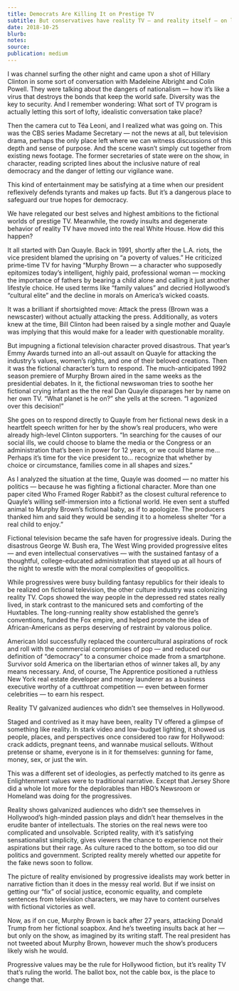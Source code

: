 ```yaml
---
title: Democrats Are Killing It on Prestige TV
subtitle: But conservatives have reality TV — and reality itself — on lock
date: 2018-10-25
blurb:
notes:
source:
publication: medium
---
```


I was channel surfing the other night and came upon a shot of Hillary Clinton in some sort of conversation with Madeleine Albright and Colin Powell. They were talking about the dangers of nationalism — how it’s like a virus that destroys the bonds that keep the world safe. Diversity was the key to security. And I remember wondering: What sort of TV program is actually letting this sort of lofty, idealistic conversation take place?

Then the camera cut to Téa Leoni, and I realized what was going on. This was the CBS series Madame Secretary — not the news at all, but television drama, perhaps the only place left where we can witness discussions of this depth and sense of purpose. And the scene wasn’t simply cut together from existing news footage. The former secretaries of state were on the show, in character, reading scripted lines about the inclusive nature of real democracy and the danger of letting our vigilance wane.

This kind of entertainment may be satisfying at a time when our president reflexively defends tyrants and makes up facts. But it’s a dangerous place to safeguard our true hopes for democracy.

We have relegated our best selves and highest ambitions to the fictional worlds of prestige TV. Meanwhile, the rowdy insults and degenerate behavior of reality TV have moved into the real White House. How did this happen?

It all started with Dan Quayle. Back in 1991, shortly after the L.A. riots, the vice president blamed the uprising on “a poverty of values.” He criticized prime-time TV for having “Murphy Brown — a character who supposedly epitomizes today’s intelligent, highly paid, professional woman — mocking the importance of fathers by bearing a child alone and calling it just another lifestyle choice. He used terms like “family values” and decried Hollywood’s “cultural elite” and the decline in morals on America’s wicked coasts.

It was a brilliant if shortsighted move: Attack the press (Brown was a newscaster) without actually attacking the press. Additionally, as voters knew at the time, Bill Clinton had been raised by a single mother and Quayle was implying that this would make for a leader with questionable morality.

But impugning a fictional television character proved disastrous. That year’s Emmy Awards turned into an all-out assault on Quayle for attacking the industry’s values, women’s rights, and one of their beloved creations. Then it was the fictional character’s turn to respond. The much-anticipated 1992 season premiere of Murphy Brown aired in the same weeks as the presidential debates. In it, the fictional newswoman tries to soothe her fictional crying infant as the the real Dan Quayle disparages her by name on her own TV. “What planet is he on?” she yells at the screen. “I agonized over this decision!”

She goes on to respond directly to Quayle from her fictional news desk in a heartfelt speech written for her by the show’s real producers, who were already high-level Clinton supporters. “In searching for the causes of our social ills, we could choose to blame the media or the Congress or an administration that’s been in power for 12 years, or we could blame me… Perhaps it’s time for the vice president to… recognize that whether by choice or circumstance, families come in all shapes and sizes.”

As I analyzed the situation at the time, Quayle was doomed — no matter his politics — because he was fighting a fictional character. More than one paper cited Who Framed Roger Rabbit? as the closest cultural reference to Quayle’s willing self-immersion into a fictional world. He even sent a stuffed animal to Murphy Brown’s fictional baby, as if to apologize. The producers thanked him and said they would be sending it to a homeless shelter “for a real child to enjoy.”

Fictional television became the safe haven for progressive ideals. During the disastrous George W. Bush era, The West Wing provided progressive elites — and even intellectual conservatives — with the sustained fantasy of a thoughtful, college-educated administration that stayed up at all hours of the night to wrestle with the moral complexities of geopolitics.

While progressives were busy building fantasy republics for their ideals to be realized on fictional television, the other culture industry was colonizing reality TV. Cops showed the way people in the depressed red states really lived, in stark contrast to the manicured sets and comforting of the Huxtables. The long-running reality show established the genre’s conventions, funded the Fox empire, and helped promote the idea of African-Americans as perps deserving of restraint by valorous police.

American Idol successfully replaced the countercultural aspirations of rock and roll with the commercial compromises of pop — and reduced our definition of “democracy” to a consumer choice made from a smartphone. Survivor sold America on the libertarian ethos of winner takes all, by any means necessary. And, of course, The Apprentice positioned a ruthless New York real estate developer and money launderer as a business executive worthy of a cutthroat competition — even between former celebrities — to earn his respect.

Reality TV galvanized audiences who didn’t see themselves in Hollywood.

Staged and contrived as it may have been, reality TV offered a glimpse of something like reality. In stark video and low-budget lighting, it showed us people, places, and perspectives once considered too raw for Hollywood: crack addicts, pregnant teens, and wannabe musical sellouts. Without pretense or shame, everyone is in it for themselves: gunning for fame, money, sex, or just the win.

This was a different set of ideologies, as perfectly matched to its genre as Enlightenment values were to traditional narrative. Except that Jersey Shore did a whole lot more for the deplorables than HBO’s Newsroom or Homeland was doing for the progressives.

Reality shows galvanized audiences who didn’t see themselves in Hollywood’s high-minded passion plays and didn’t hear themselves in the erudite banter of intellectuals. The stories on the real news were too complicated and unsolvable. Scripted reality, with it’s satisfying sensationalist simplicity, gives viewers the chance to experience not their aspirations but their rage. As culture raced to the bottom, so too did our politics and government. Scripted reality merely whetted our appetite for the fake news soon to follow.

The picture of reality envisioned by progressive idealists may work better in narrative fiction than it does in the messy real world. But if we insist on getting our “fix” of social justice, economic equality, and complete sentences from television characters, we may have to content ourselves with fictional victories as well.

Now, as if on cue, Murphy Brown is back after 27 years, attacking Donald Trump from her fictional soapbox. And he’s tweeting insults back at her — but only on the show, as imagined by its writing staff. The real president has not tweeted about Murphy Brown, however much the show’s producers likely wish he would.

Progressive values may be the rule for Hollywood fiction, but it’s reality TV that’s ruling the world. The ballot box, not the cable box, is the place to change that.
